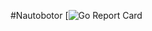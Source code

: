 #Nautobotor
[![Go Report Card](https://goreportcard.com/badge/github.com/jakubjastrabik/nautobotor)
